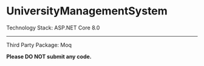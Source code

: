 # UniversityManagementSystem

Technology Stack: ASP.NET Core 8.0
***
Third Party Package: Moq

**Please DO NOT submit any code.**